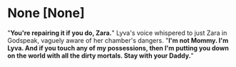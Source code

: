 # None [None]
"**You're repairing it if you do, Zara.**" Lyva's voice whispered to just Zara in Godspeak, vaguely aware of her chamber's dangers. "**I'm not Mommy. I'm Lyva. And if you touch any of my possessions, then I'm putting you down on the world with all the dirty mortals. Stay with your Daddy.**"
